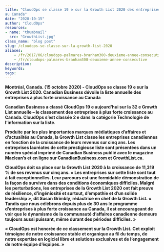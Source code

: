 ```yaml
---
title: "CloudOps se classe 19 e sur la Growth List 2020 des entreprises à plus forte croissance
au Canada"
date: "2020-10-15"
author: "CloudOps"
resources:
- name: "thumbnail"
  src: "GrowthList.jpg"
class_name: "blog post"
slug: /cloudops-se-classe-sur-la-growth-list-2020
aliases:
    - /fr/2017/06/cloudops-palmares-branham300-deuxieme-annee-consecutive/
    - /fr/cloudops-palmares-branham300-deuxieme-annee-consecutive
description:
keywords:
tags:
---
```


<p><b>Montréal, Canada. (15 octobre 2020)<b> - CloudOps se classe 19 e sur la Growth List 2020. Canadian Business dévoile la liste annuelle des entreprises à plus forte croissance au Canada</p>

<p>Canadian Business a classé CloudOps 19 e aujourd’hui sur la 32 e Growth List annuelle – le classement des entreprises à plus forte croissance au Canada. CloudOps s’est classée 2 e dans la catégorie Technologie de l’information sur la liste.</p>

<p>Produite par les plus importantes marques médiatiques d’affaires et d’actualités au Canada, la Growth List classe les entreprises canadiennes en fonction de la croissance de leurs revenus sur cinq ans. Les entreprises lauréates de cette prestigieuse liste sont présentées dans un numéro spécial imprimé de Canadian Business publié avec le magazine Maclean’s et en ligne sur CanadianBusiness.com et GrowthList.ca.</p>

<p>CloudOps doit sa place sur la Growth List 2020 à la croissance de 11,319 % de ses revenus sur cinq ans. « Les entreprises sur cette liste sont tout à fait exceptionnelles. Leur parcours est une formidable démonstration de la façon de survivre dans des conditions économiques difficiles. Malgré les perturbations, les entreprises de la Growth List 2020 ont fait preuve de résilience, d’ingéniosité et surtout, d’empathie et d’un solide leadership », dit Susan Grimbly, rédactrice en chef de la Growth List. « Tandis que nous célébrons depuis plus de 30 ans le programme d’entreprises à plus forte croissance au Canada, il est encourageant de voir que le dynamisme de la communauté d’affaires canadienne demeure toujours aussi puissant, même durant des périodes difficiles. » </p>

<p>« CloudOps est honorée de ce classement sur la Growth List. Cet exploit témoigne de notre croissance stable et organique au fil du temps, de notre expertise en logiciel libre et solutions exclusives et de l’engagement de notre équipe d’équipes. » </p>
